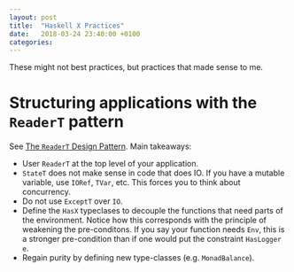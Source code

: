 ```yaml
---
layout: post
title:  "Haskell X Practices"
date:   2018-03-24 23:40:00 +0100
categories:
---
```


These might not best practices, but practices that made sense to me.

# Structuring applications with the `ReaderT` pattern

See [The `ReaderT` Design
Pattern](https://www.fpcomplete.com/blog/2017/06/readert-design-pattern). Main
takeaways:

- User `ReaderT` at the top level of your application.
- `StateT` does not make sense in code that does IO. If you have a mutable
  variable, use `IORef`, `TVar`, etc. This forces you to think about
  concurrency.
- Do not use `ExceptT` over `IO`.
- Define the `HasX` typeclases to decouple the functions that need parts of the
  environment. Notice how this corresponds with the principle of weakening the
  pre-conditons. If you say your function needs `Env`, this is a stronger
  pre-condition than if one would put the constraint `HasLogger e`.
- Regain purity by defining new type-classes (e.g. `MonadBalance`).
